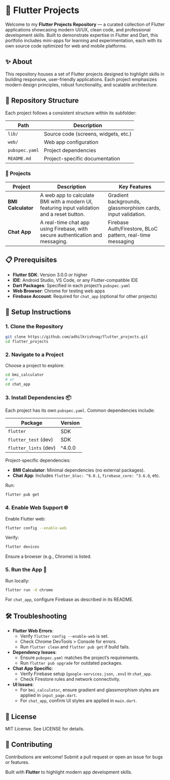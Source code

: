 # 📱 Flutter Projects

Welcome to my **Flutter Projects Repository** — a curated collection of Flutter applications showcasing modern UI/UX, clean code, and professional development skills. Built to demonstrate expertise in Flutter and Dart, this portfolio includes mini-apps for learning and experimentation, each with its own source code optimized for web and mobile platforms.

## ✨ About

This repository houses a set of Flutter projects designed to highlight skills in building responsive, user-friendly applications. Each project emphasizes modern design principles, robust functionality, and scalable architecture.

## 🧭 Repository Structure

Each project follows a consistent structure within its subfolder:

| Path | Description |
| --- | --- |
| `lib/` | Source code (screens, widgets, etc.) |
| `web/` | Web app configuration |
| `pubspec.yaml` | Project dependencies |
| `README.md` | Project-specific documentation |

### 📂 Projects

| Project | Description | Key Features |
| --- | --- | --- |
| **BMI Calculator** | A web app to calculate BMI with a modern UI, featuring input validation and a reset button. | Gradient backgrounds, glassmorphism cards, input validation. |
| **Chat App** | A real-time chat app using Firebase, with secure authentication and messaging. | Firebase Auth/Firestore, BLoC pattern, real-time messaging |

## 📋 Prerequisites

- **Flutter SDK**: Version 3.0.0 or higher
- **IDE**: Android Studio, VS Code, or any Flutter-compatible IDE
- **Dart Packages**: Specified in each project’s `pubspec.yaml`
- **Web Browser**: Chrome for testing web apps
- **Firebase Account**: Required for `chat_app` (optional for other projects)

## 🚀 Setup Instructions

### 1. Clone the Repository

```bash
git clone https://github.com/adhilkrishnag/flutter_projects.git
cd flutter_projects
```

### 2. Navigate to a Project

Choose a project to explore:

```bash
cd bmi_calculator
# or
cd chat_app
```

### 3. Install Dependencies 📦

Each project has its own `pubspec.yaml`. Common dependencies include:

| Package | Version |
| --- | --- |
| `flutter` | SDK |
| `flutter_test` (dev) | SDK |
| `flutter_lints` (dev) | ^4.0.0 |

Project-specific dependencies:

- **BMI Calculator**: Minimal dependencies (no external packages).
- **Chat App**: Includes `flutter_bloc: ^9.0.1`, `firebase_core: ^3.6.0`, etc.

Run:

```bash
flutter pub get
```

### 4. Enable Web Support 🌐

Enable Flutter web:

```bash
flutter config --enable-web
```

Verify:

```bash
flutter devices
```

Ensure a browser (e.g., Chrome) is listed.

### 5. Run the App 🏃

Run locally:

```bash
flutter run -d chrome
```

For `chat_app`, configure Firebase as described in its README.

## 🛠️ Troubleshooting

- **Flutter Web Errors**:
  - Verify `flutter config --enable-web` is set.
  - Check Chrome DevTools &gt; Console for errors.
  - Run `flutter clean` and `flutter pub get` if build fails.
- **Dependency Issues**:
  - Ensure `pubspec.yaml` matches the project’s requirements.
  - Run `flutter pub upgrade` for outdated packages.
- **Chat App Specific**:
  - Verify Firebase setup (`google-services.json`, `.env`) in `chat_app`.
  - Check Firestore rules and network connectivity.
- **UI Issues**:
  - For `bmi_calculator`, ensure gradient and glassmorphism styles are applied in `input_page.dart`.
  - For `chat_app`, confirm UI styles are applied in `main.dart`.

## 📜 License

MIT License. See LICENSE for details.

## 🤝 Contributing

Contributions are welcome! Submit a pull request or open an issue for bugs or features.

Built with **Flutter** to highlight modern app development skills.
